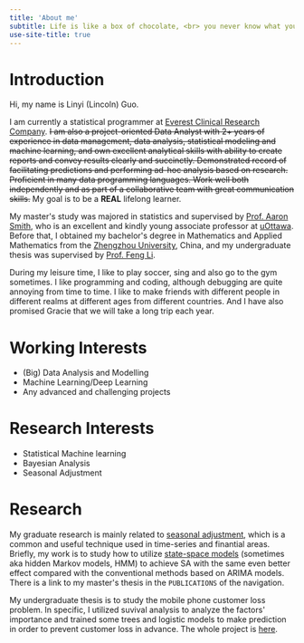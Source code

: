 ```yaml
---
title: 'About me'
subtitle: Life is like a box of chocolate, <br> you never know what you're gonna get.
use-site-title: true
---
```


# Introduction

Hi, my name is Linyi (Lincoln) Guo.

I am currently a statistical programmer at [Everest Clinical Research Company](https://www.ecrscorp.com/). ~~I am also a project-oriented Data Analyst with 2+ years of experience in data management, data analysis, statistical modeling and machine learning, and own excellent analytical skills with ability to create reports and convey results clearly and succinctly. Demonstrated record of facilitating predictions and performing ad-hoc analysis based on research. Proficient in many data programming languages. Work well both independently and as part of a collaborative team with great communication skills.~~ My goal is to be a **REAL** lifelong learner.

My master's study was majored in statistics and supervised by [Prof. Aaron Smith](http://aix1.uottawa.ca/~asmi28/), who is an excellent and kindly young associate professor at [uOttawa](https://science.uottawa.ca/mathstat/en). Before that, I obtained my bachelor's degree in Mathematics and Applied Mathematics from the [Zhengzhou University](https://en.wikipedia.org/wiki/Zhengzhou_University), China, and my undergraduate thesis was supervised by [Prof. Feng Li](http://www5.zzu.edu.cn/math/info/1054/2133.htm).

During my leisure time, I like to play soccer, sing and also go to the gym sometimes. I like programming and coding, although debugging are quite annoying from time to time. I like to make friends with different people in different realms at different ages from different countries. And I have also promised Gracie that we will take a long trip each year.

# Working Interests

* (Big) Data Analysis and Modelling
* Machine Learning/Deep Learning
* Any advanced and challenging projects

# Research Interests

* Statistical Machine learning
* Bayesian Analysis
* Seasonal Adjustment

# Research 

My graduate research is mainly related to [seasonal adjustment](https://en.wikipedia.org/wiki/Seasonal_adjustment), which is a common and useful technique used in time-series and finantial areas. Briefly, my work is to study how to utilize [state-space models](https://en.wikipedia.org/wiki/State-space_representation) (sometimes aka hidden Markov models, HMM) to achieve SA with the same even better effect compared with the conventional methods based on ARIMA models. There is a link to my master's thesis in the `PUBLICATIONS` of the navigation.

My undergraduate thesis is to study the mobile phone customer loss problem. In specific, I utilized suvival analysis to analyze the factors' importance and trained some trees and logistic models to make prediction in order to prevent customer loss in advance. The whole project is [here](https://github.com/LinyiGuo96/MyBachelorThesis).
